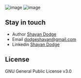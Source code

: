 ![image](https://user-images.githubusercontent.com/94797491/223429028-5658ca85-3084-4fd7-9110-00ae7f56bf76.png)
![image](https://user-images.githubusercontent.com/94797491/223429206-16f54f4a-cbd6-427c-91a7-29ad308e84aa.png)

## Stay in touch

* Author   [Shayan Dodge](https://www.researchgate.net/profile/Shayan-Dodge)
* Email    dodgeshayan@gmail.com
* Linkedin [Shayan Dodge](https://www.linkedin.com/in/shayan-dodge-441453204/)

## License

GNU General Public License v3.0
